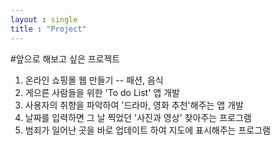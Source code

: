 ```yaml
---
layout : single
title : "Project"
---
```

#앞으로 해보고 싶은 프로젝트

1. 온라인 쇼핑몰 웹 만들기 -- 패션, 음식
2. 게으른 사람들을 위한 'To do List' 앱 개발
3. 사용자의 취향을 파악하여 '드라마, 영화 추천'해주는 앱 개발
4. 날짜를 입력하면 그 날 찍었던 '사진과 영상' 찾아주는 프로그램
5. 범죄가 일어난 곳을 바로 업데이트 하여 지도에 표시해주는 프로그램
